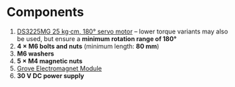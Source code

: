 # Components

1. [DS3225MG 25 kg·cm, 180° servo motor](https://www.amazon.in/dp/B07P7VZRRX) – lower torque variants may also be used, but ensure a **minimum rotation range of 180°**  
2. **4 × M6 bolts and nuts** (minimum length: **80 mm**)  
3. **M6 washers**  
4. **5 × M4 magnetic nuts**  
5. [Grove Electromagnet Module](https://wiki.seeedstudio.com/Grove-Electromagnet/)  
6. **30 V DC power supply**
